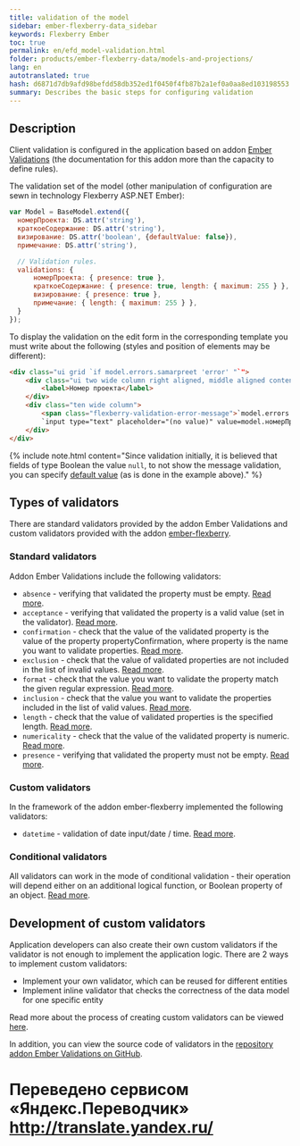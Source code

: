 ```yaml
--- 
title: validation of the model 
sidebar: ember-flexberry-data_sidebar 
keywords: Flexberry Ember 
toc: true 
permalink: en/efd_model-validation.html 
folder: products/ember-flexberry-data/models-and-projections/ 
lang: en 
autotranslated: true 
hash: d6871d7db9afd98befdd58db352ed1f0450f4fb87b2a1ef0a0aa8ed103198553 
summary: Describes the basic steps for configuring validation 
--- 
```


## Description 

Client validation is configured in the application based on addon [Ember Validations](https://github.com/dockyard/ember-validations) (the documentation for this addon more than the capacity to define rules). 

The validation set of the model (other manipulation of configuration are sewn in technology Flexberry ASP.NET Ember): 

```javascript
var Model = BaseModel.extend({
  номерПроекта: DS.attr('string'),
  краткоеСодержание: DS.attr('string'),
  визирование: DS.attr('boolean', {defaultValue: false}),
  примечание: DS.attr('string'),

  // Validation rules. 
  validations: {
      номерПроекта: { presence: true },
      краткоеСодержание: { presence: true, length: { maximum: 255 } },
      визирование: { presence: true },
      примечание: { length: { maximum: 255 } },
  }
});
``` 

To display the validation on the edit form in the corresponding template you must write about the following (styles and position of elements may be different): 

```html
<div class="ui grid `if model.errors.samarpreet 'error' "`">
	<div class="ui two wide column right aligned, middle aligned content">
		<label>Номер проекта</label>
	</div>
	<div class="ten wide column">
		<span class="flexberry-validation-error-message">`model.errors.номерПроекта`</span>
		`input type="text" placeholder="(no value)" value=model.номерПроекта`
	</div>
</div>
``` 

{% include note.html content="Since validation initially, it is believed that fields of type Boolean the value `null`, to not show the message validation, you can specify [default value](http://guides.emberjs.com/v2.4.0/models/defining-models/) (as is done in the example above)." %} 

## Types of validators 

There are standard validators provided by the addon Ember Validations and custom validators provided with the addon [ember-flexberry](https://github.com/Flexberry/ember-flexberry). 

### Standard validators 

Addon Ember Validations include the following validators: 

* `absence` - verifying that validated the property must be empty. [Read more](https://github.com/dockyard/ember-validations#absence). 
* `acceptance` - verifying that validated the property is a valid value (set in the validator). [Read more](https://github.com/dockyard/ember-validations#acceptance). 
* `confirmation` - check that the value of the validated property is the value of the property propertyConfirmation, where property is the name you want to validate properties. [Read more](https://github.com/dockyard/ember-validations#confirmation). 
* `exclusion` - check that the value of validated properties are not included in the list of invalid values. [Read more](https://github.com/dockyard/ember-validations#exclusion). 
* `format` - check that the value you want to validate the property match the given regular expression. [Read more](https://github.com/dockyard/ember-validations#format). 
* `inclusion` - check that the value you want to validate the properties included in the list of valid values. [Read more](https://github.com/dockyard/ember-validations#inclusion). 
* `length` - check that the value of validated properties is the specified length. [Read more](https://github.com/dockyard/ember-validations#length).
* `numericality` - check that the value of the validated property is numeric. [Read more](https://github.com/dockyard/ember-validations#numericality). 
* `presence` - verifying that validated the property must not be empty. [Read more](https://github.com/dockyard/ember-validations#presence). 

### Custom validators 

In the framework of the addon ember-flexberry implemented the following validators: 

* `datetime` - validation of date input/date / time. [Read more](efd_date-time-validator.html). 

### Conditional validators 

All validators can work in the mode of conditional validation - their operation will depend either on an additional logical function, or Boolean property of an object. [Read more](https://github.com/dockyard/ember-validations#conditional-validators). 

## Development of custom validators 

Application developers can also create their own custom validators if the validator is not enough to implement the application logic. 
There are 2 ways to implement custom validators: 

* Implement your own validator, which can be reused for different entities 
* Implement inline validator that checks the correctness of the data model for one specific entity 

Read more about the process of creating custom validators can be viewed [here](https://github.com/dockyard/ember-validations#custom-validators). 

In addition, you can view the source code of validators in the [repository addon Ember Validations on GitHub](https://github.com/dockyard/ember-validations/tree/master/addon/validators). 



 # Переведено сервисом «Яндекс.Переводчик» http://translate.yandex.ru/